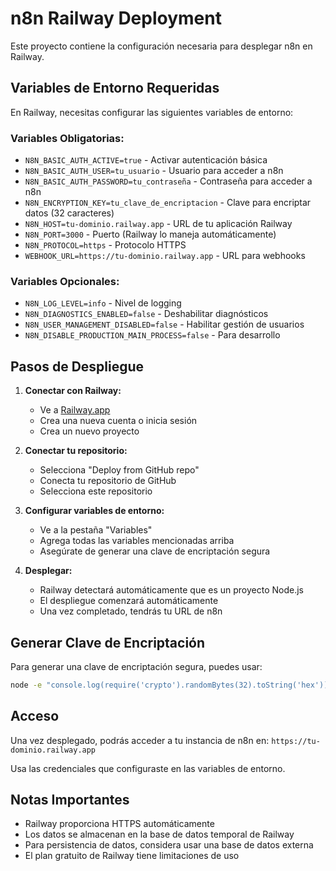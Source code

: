 # n8n Railway Deployment

Este proyecto contiene la configuración necesaria para desplegar n8n en Railway.

## Variables de Entorno Requeridas

En Railway, necesitas configurar las siguientes variables de entorno:

### Variables Obligatorias:
- `N8N_BASIC_AUTH_ACTIVE=true` - Activar autenticación básica
- `N8N_BASIC_AUTH_USER=tu_usuario` - Usuario para acceder a n8n
- `N8N_BASIC_AUTH_PASSWORD=tu_contraseña` - Contraseña para acceder a n8n
- `N8N_ENCRYPTION_KEY=tu_clave_de_encriptacion` - Clave para encriptar datos (32 caracteres)
- `N8N_HOST=tu-dominio.railway.app` - URL de tu aplicación Railway
- `N8N_PORT=3000` - Puerto (Railway lo maneja automáticamente)
- `N8N_PROTOCOL=https` - Protocolo HTTPS
- `WEBHOOK_URL=https://tu-dominio.railway.app` - URL para webhooks

### Variables Opcionales:
- `N8N_LOG_LEVEL=info` - Nivel de logging
- `N8N_DIAGNOSTICS_ENABLED=false` - Deshabilitar diagnósticos
- `N8N_USER_MANAGEMENT_DISABLED=false` - Habilitar gestión de usuarios
- `N8N_DISABLE_PRODUCTION_MAIN_PROCESS=false` - Para desarrollo

## Pasos de Despliegue

1. **Conectar con Railway:**
   - Ve a [Railway.app](https://railway.app)
   - Crea una nueva cuenta o inicia sesión
   - Crea un nuevo proyecto

2. **Conectar tu repositorio:**
   - Selecciona "Deploy from GitHub repo"
   - Conecta tu repositorio de GitHub
   - Selecciona este repositorio

3. **Configurar variables de entorno:**
   - Ve a la pestaña "Variables"
   - Agrega todas las variables mencionadas arriba
   - Asegúrate de generar una clave de encriptación segura

4. **Desplegar:**
   - Railway detectará automáticamente que es un proyecto Node.js
   - El despliegue comenzará automáticamente
   - Una vez completado, tendrás tu URL de n8n

## Generar Clave de Encriptación

Para generar una clave de encriptación segura, puedes usar:

```bash
node -e "console.log(require('crypto').randomBytes(32).toString('hex'))"
```

## Acceso

Una vez desplegado, podrás acceder a tu instancia de n8n en:
`https://tu-dominio.railway.app`

Usa las credenciales que configuraste en las variables de entorno.

## Notas Importantes

- Railway proporciona HTTPS automáticamente
- Los datos se almacenan en la base de datos temporal de Railway
- Para persistencia de datos, considera usar una base de datos externa
- El plan gratuito de Railway tiene limitaciones de uso 